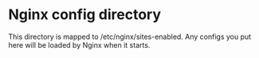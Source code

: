 # Nginx config directory

This directory is mapped to /etc/nginx/sites-enabled.
Any configs you put here will be loaded by Nginx when it starts.

